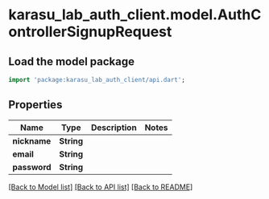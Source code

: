 # karasu_lab_auth_client.model.AuthControllerSignupRequest

## Load the model package
```dart
import 'package:karasu_lab_auth_client/api.dart';
```

## Properties
Name | Type | Description | Notes
------------ | ------------- | ------------- | -------------
**nickname** | **String** |  | 
**email** | **String** |  | 
**password** | **String** |  | 

[[Back to Model list]](../README.md#documentation-for-models) [[Back to API list]](../README.md#documentation-for-api-endpoints) [[Back to README]](../README.md)


